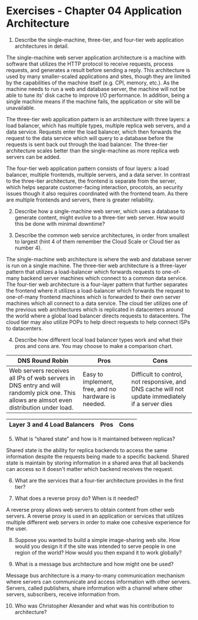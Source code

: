 # Exercises - Chapter 04 Application Architecture

1. Describe the single-machine, three-tier, and four-tier web application architectures in detail.

The single-machine web server application architecture is a machine with software that utilizes the HTTP protocol to receive requests, process requests, and generates a result before sending a reply. This architecture is used by many smaller-scaled applications and sites, though they are limited by the capabilities of the machine itself (e.g. CPI, memory, etc.). As the machine needs to run a web and database server, the machine will not be able to tune its' disk cache to improve I/O performance. In addition, being a single machine means if the machine fails, the application or site will be unavailable. 

The three-tier web application pattern is an architecture with three layers: a load balancer, which has multiple types, multiple replica web servers, and a data service. Requests enter the load balancer, which then forwards the request to the data service which will query to a database before the requests is sent back out through the load balancer. The three-tier architecture scales better than the single-machine as more replica web servers can be added.

The four-tier web application pattern consists of four layers: a load balancer, multiple frontends, multiple servers, and a data server. In contrast to the three-tier architecture, the frontend is separate from the server, which helps separate customer-facing interaction, procotols, an security issues though it also requires coordinated with the frontend team. As there are multiple frontends and servers, there is greater reliability. 

2. Describe how a single-machine web server, which uses a database to generate content, might evolve to a three-tier web server. How would this be done with minimal downtime?

3. Describe the common web service architectures, in order from smallest to largest (hint 4 of them remember the Cloud Scale or Cloud tier as number 4).

The single-machine web architecture is where the web and database server is run on a single machine. The three-tier web architecture is a three-layer pattern that utilizes a load-balancer which forwards requests to one-of-many backend server machines which connect to a common data service. The four-tier web architecture is a four-layer pattern that further separates the frontend where it utilizes a load-balancer which forwards the request to one-of-many frontend machines which is forwarded to their own server machines which all connect to a data service. The cloud tier utilizes one of the previous web architectures which is replicated in datacenters around the world where a global load balancer directs requests to datacenters. The cloud tier may also utilize POPs to help direct requests to help connect ISPs to datacenters.

4. Describe how different local load balancer types work and what their pros and cons are. You may choose to make a comparison chart.

| DNS Round Robin | Pros | Cons |
| ------------- | ------------- | ----- |
| Web servers receives all IPs of web servers in DNS entry and will randomly pick one. This allows are almsot even distribution under load. | Easy to implement, free, and no hardware is needed. | Difficult to control, not responsive, and DNS cache will not update immediately if a server dies |

| Layer 3 and 4 Load Balancers | Pros | Cons |
| ------------- | ------------- | ----- |

5. What is “shared state” and how is it maintained between replicas?

Shared state is the ability for replica backends to access the same information despite the requests being made to a specific backend. Shared state is maintain by storing information in a shared area that all backends can access so it doesn't matter which backend receives the request. 

6. What are the services that a four-tier architecture provides in the first tier?



7. What does a reverse proxy do? When is it needed?

A reverse proxy allows web servers to obtain content from other web servers. A reverse proxy is used in an application or services that utilizes multiple different web servers in order to make one cohesive experience for the user.  

8. Suppose you wanted to build a simple image-sharing web site. How would you design it if the site was intended to serve people in one region of the world? How would you then expand it to work globally?



9. What is a message bus architecture and how might one be used?

Message bus architecture is a many-to-many communication mechanism where servers can communicate and access information with other servers. Servers, called publishers, share information with a channel where other servers, subscribers, receive information from. 

10. Who was Christopher Alexander and what was his contribution to architecture?
